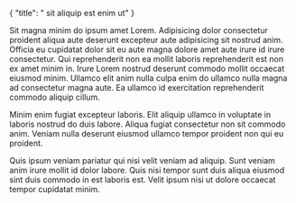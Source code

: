 {
  "title": " sit aliquip est enim ut"
}

Sit magna minim do ipsum amet Lorem. Adipisicing dolor consectetur proident aliqua aute deserunt excepteur aute adipisicing sit nostrud anim. Officia eu cupidatat dolor sit eu aute magna dolore amet aute irure id irure consectetur. Qui reprehenderit non ea mollit laboris reprehenderit est non ex amet minim in. Irure Lorem nostrud deserunt commodo mollit occaecat eiusmod minim. Ullamco elit anim nulla culpa enim do ullamco nulla magna ad consectetur magna aute. Ea ullamco id exercitation reprehenderit commodo aliquip cillum.

Minim enim fugiat excepteur laboris. Elit aliquip ullamco in voluptate in laboris nostrud do duis labore. Aliqua fugiat consectetur non sit commodo anim. Veniam nulla deserunt eiusmod ullamco tempor proident non qui eu proident.

Quis ipsum veniam pariatur qui nisi velit veniam ad aliquip. Sunt veniam anim irure mollit id dolor labore. Quis nisi tempor sunt duis aliqua eiusmod sint duis commodo in est laboris est. Velit ipsum nisi ut dolore occaecat tempor cupidatat minim.